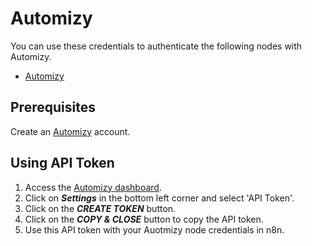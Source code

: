 # Automizy

You can use these credentials to authenticate the following nodes with Automizy.

- [Automizy](/integrations/builtin/app-nodes/n8n-nodes-base.automizy/)

## Prerequisites

Create an [Automizy](https://automizy.com/) account.

## Using API Token

1. Access the [Automizy dashboard](https://app.automizy.com/dashboard).
2. Click on ***Settings*** in the bottom left corner and select 'API Token'.
3. Click on the ***CREATE TOKEN*** button.
4. Click on the ***COPY & CLOSE*** button to copy the API token.
5. Use this API token with your Auotmizy node credentials in n8n.
